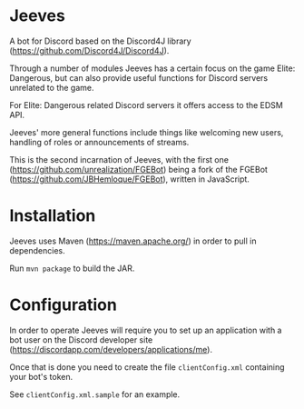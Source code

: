 # Jeeves

A bot for Discord based on the Discord4J library (https://github.com/Discord4J/Discord4J).

Through a number of modules Jeeves has a certain focus on the game Elite: Dangerous, but can also provide useful functions for Discord servers unrelated to the game.

For Elite: Dangerous related Discord servers it offers access to the EDSM API.

Jeeves' more general functions include things like welcoming new users, handling of roles or announcements of streams.

This is the second incarnation of Jeeves, with the first one (https://github.com/unrealization/FGEBot) being a fork of the FGEBot (https://github.com/JBHemloque/FGEBot), written in JavaScript.

# Installation

Jeeves uses Maven (https://maven.apache.org/) in order to pull in dependencies.

Run `mvn package` to build the JAR.

# Configuration

In order to operate Jeeves will require you to set up an application with a bot user on the Discord developer site (https://discordapp.com/developers/applications/me).

Once that is done you need to create the file `clientConfig.xml` containing your bot's token.

See `clientConfig.xml.sample` for an example.
